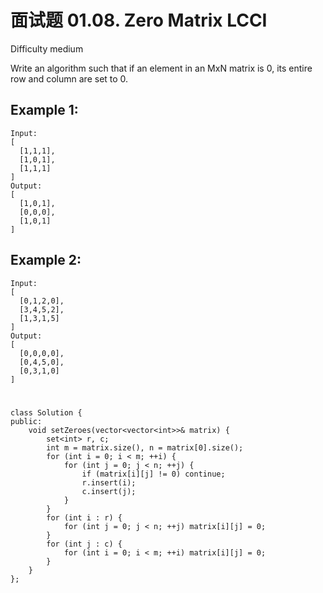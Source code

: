 # 面试题 01.08. Zero Matrix LCCI
Difficulty medium

Write an algorithm such that if an element in an MxN matrix is 0, its entire row and column are set to 0.


## Example 1:
```
Input: 
[
  [1,1,1],
  [1,0,1],
  [1,1,1]
]
Output: 
[
  [1,0,1],
  [0,0,0],
  [1,0,1]
]
```


## Example 2:
```
Input: 
[
  [0,1,2,0],
  [3,4,5,2],
  [1,3,1,5]
]
Output: 
[
  [0,0,0,0],
  [0,4,5,0],
  [0,3,1,0]
]
```


#
```
class Solution {
public:
    void setZeroes(vector<vector<int>>& matrix) {
        set<int> r, c;
        int m = matrix.size(), n = matrix[0].size();
        for (int i = 0; i < m; ++i) {
            for (int j = 0; j < n; ++j) {
                if (matrix[i][j] != 0) continue;
                r.insert(i);
                c.insert(j);
            }
        }
        for (int i : r) {
            for (int j = 0; j < n; ++j) matrix[i][j] = 0;
        }
        for (int j : c) {
            for (int i = 0; i < m; ++i) matrix[i][j] = 0;
        }
    }
};
```